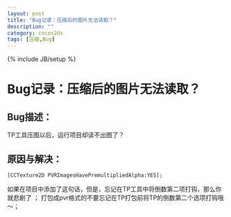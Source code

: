 ```yaml
---
layout: post
title: "Bug记录：压缩后的图片无法读取？"
description: ""
category: cocos2dx
tags: [压缩,Bug]
---
```

{% include JB/setup %}

Bug记录：压缩后的图片无法读取？
=================

Bug描述：
---

TP工具压图以后，运行项目却读不出图了？

原因与解决：
------

    [CCTexture2D PVRImagesHavePremultipliedAlpha:YES]; 

如果在项目中添加了这句话，但是，忘记在TP工具中将倒数第二项打钩，那么你就悲剧了 ；
打包成pvr格式的不要忘记在TP打包前将TP的倒数第二个选项打钩哦～；

    




